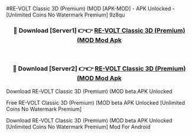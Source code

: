 #RE-VOLT Classic 3D (Premium) (MOD [APK-MOD] - APK Unlocked - [Unlimited Coins No Watermark Premium] 9z8qu



<div align="center">

<h3>🔴 Download [Server1] 👉👉 <a href="https://momento.my/?title=RE-VOLT_Classic_3D_(Premium)_(MOD">RE-VOLT Classic 3D (Premium) (MOD Mod Apk</a></h3><br>

<h3>🔴 Download [Server2] 👉👉 <a href="https://momento.my/?title=RE-VOLT_Classic_3D_(Premium)_(MOD">RE-VOLT Classic 3D (Premium) (MOD Mod Apk</a></h3>
</div>



Download RE-VOLT Classic 3D (Premium) (MOD beta APK Unlocked

Free RE-VOLT Classic 3D (Premium) (MOD beta APK Unlocked [Unlimited Coins No Watermark Premium]

Download RE-VOLT Classic 3D (Premium) (MOD beta APK Unlocked [Unlimited Coins No Watermark Premium] Mod For Android
